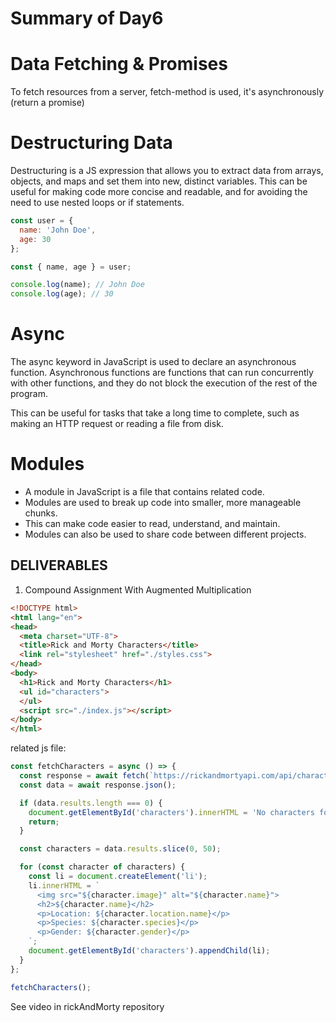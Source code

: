 
# Summary of Day6
# Data Fetching & Promises
To fetch resources from a server, fetch-method is used, it's asynchronously (return a promise)
# Destructuring Data
Destructuring is a JS expression that allows you to extract data from arrays, objects, 
and maps and set them into new, distinct variables. This can be useful for making code more 
concise and readable, and for avoiding the need to use nested loops or if statements.
```js
const user = {
  name: 'John Doe',
  age: 30
};

const { name, age } = user;

console.log(name); // John Doe
console.log(age); // 30
```

# Async
The async keyword in JavaScript is used to declare an asynchronous function. Asynchronous functions are functions 
that can run concurrently with other functions, and they do not block the execution of the rest of the program.

This can be useful for tasks that take a long time to complete, such as making an HTTP request or reading a file from disk.
# Modules
- A module in JavaScript is a file that contains related code.
- Modules are used to break up code into smaller, more manageable chunks. 
- This can make code easier to read, understand, and maintain.
- Modules can also be used to share code between different projects.
## DELIVERABLES

1. Compound Assignment With Augmented Multiplication
```html
<!DOCTYPE html>
<html lang="en">
<head>
  <meta charset="UTF-8">
  <title>Rick and Morty Characters</title>
  <link rel="stylesheet" href="./styles.css">
</head>
<body>
  <h1>Rick and Morty Characters</h1>
  <ul id="characters">
  </ul>
  <script src="./index.js"></script>
</body>
</html>
```

related js file:

```js
const fetchCharacters = async () => {
  const response = await fetch(`https://rickandmortyapi.com/api/character?status=alive`);
  const data = await response.json();

  if (data.results.length === 0) {
    document.getElementById('characters').innerHTML = 'No characters found.';
    return;
  }

  const characters = data.results.slice(0, 50);

  for (const character of characters) {
    const li = document.createElement('li');
    li.innerHTML = `
      <img src="${character.image}" alt="${character.name}">
      <h2>${character.name}</h2>
      <p>Location: ${character.location.name}</p>
      <p>Species: ${character.species}</p>
      <p>Gender: ${character.gender}</p>
    `;
    document.getElementById('characters').appendChild(li);
  }
};

fetchCharacters();

```

See video in rickAndMorty repository